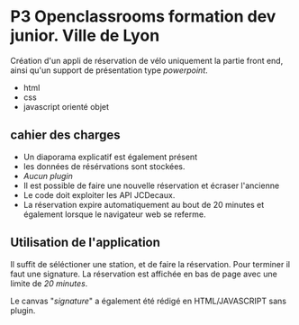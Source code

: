 # P3 Openclassrooms formation dev junior. Ville de Lyon


Création d'un appli de réservation de vélo uniquement la partie front end, ainsi qu'un support de présentation type *powerpoint*.

* html
* css
* javascript orienté objet 

## cahier des charges


* Un diaporama explicatif est également présent 
* les données de résérvations sont stockées. 
*  *Aucun plugin*
* Il est possible de faire une nouvelle réservation et écraser l'ancienne 
* Le code doit exploiter les API JCDecaux. 
* La réservation expire automatiquement au bout de 20 minutes et également lorsque le navigateur web se referme. 

## Utilisation de l'application 

Il suffit de séléctioner une station, et de faire la réservation. Pour terminer il faut une signature. 
La réservation est affichée en bas de page avec une limite de *20 minutes*. 

Le canvas "*signature*" a également été rédigé en HTML/JAVASCRIPT sans plugin. 
